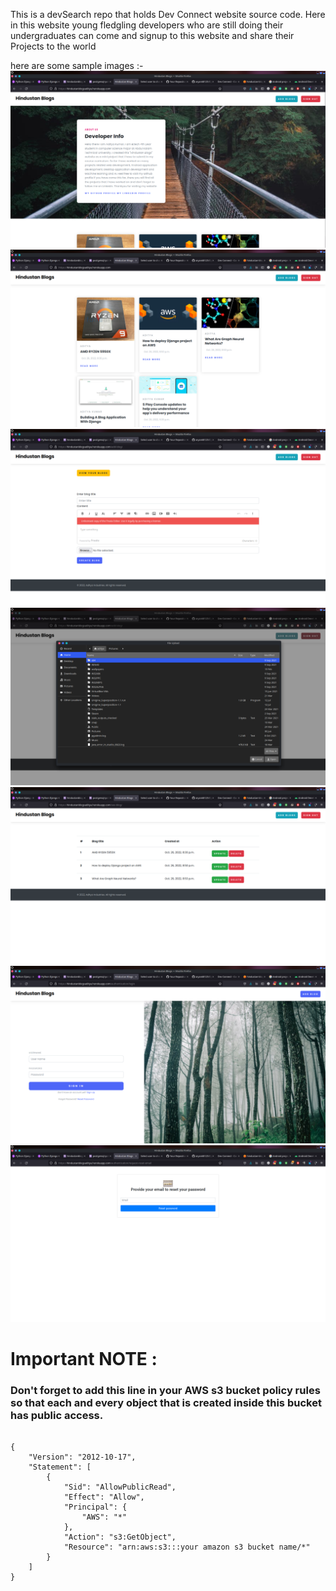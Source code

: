 This is a devSearch repo that holds Dev Connect website source code. Here in this website young fledgling developers who are still doing their undergraduates can come and signup to this website and share their Projects to the world

here are some sample images :-
![](preview_images/1.png)
![](preview_images/2.png)
![](preview_images/3.png)
![](preview_images/4.png)
![](preview_images/5.png)
![](preview_images/6.png)
![](preview_images/7.png)

# Important NOTE :
### Don't forget to add this line in your AWS s3 bucket policy rules so that each and every object that is created inside this bucket has public access.
```

{
    "Version": "2012-10-17",
    "Statement": [
        {
            "Sid": "AllowPublicRead",
            "Effect": "Allow",
            "Principal": {
                "AWS": "*"
            },
            "Action": "s3:GetObject",
            "Resource": "arn:aws:s3:::your amazon s3 bucket name/*"
        }
    ]
}

```
